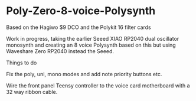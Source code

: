 # Poly-Zero-8-voice-Polysynth
Based on the Hagiwo $9 DCO and the Polykit 16 filter cards

Work in progress, taking the earlier Seeed XIAO RP2040 dual oscillator monosynth and creating an 8 voice Polysynth based on this but using Waveshare Zero RP2040 instead the Seeed.

Things to do

Fix the poly, uni, mono modes and add note priority buttons etc.

Wire the front panel Teensy controller to the voice card motherboard with a 32 way ribbon cable.


